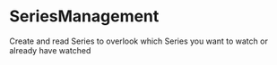 # SeriesManagement
Create and read Series to overlook which Series you want to watch or already have watched

